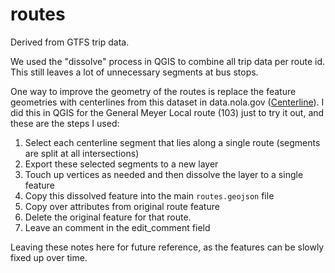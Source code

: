 # routes

Derived from GTFS trip data.

We used the "dissolve" process in QGIS to combine all trip data per route id. This still leaves a lot of unnecessary segments at bus stops.

One way to improve the geometry of the routes is replace the feature geometries with centerlines from this dataset in data.nola.gov ([Centerline](https://data.nola.gov/Transportation-and-Infrastructure/Centerline/hp2r-gr3h)). I did this in QGIS for the General Meyer Local route (103) just to try it out, and these are the steps I used:

1. Select each centerline segment that lies along a single route (segments are split at all intersections)
2. Export these selected segments to a new layer
3. Touch up vertices as needed and then dissolve the layer to a single feature
4. Copy this dissolved feature into the main `routes.geojson` file
5. Copy over attributes from original route feature
6. Delete the original feature for that route.
7. Leave an comment in the edit_comment field

Leaving these notes here for future reference, as the features can be slowly fixed up over time.